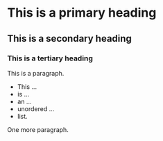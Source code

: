 # This is a primary heading
## This is a secondary heading
### This is a tertiary heading

This is a paragraph.

* This ...
* is ...
* an ...
* unordered ...
* list.

One more paragraph.
